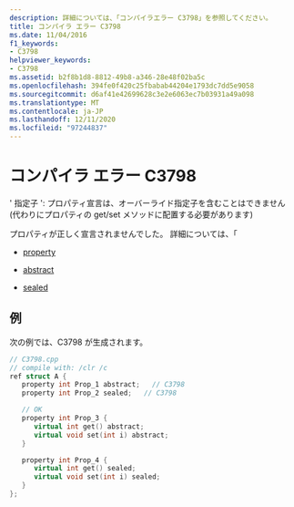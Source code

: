 ```yaml
---
description: 詳細については、「コンパイラエラー C3798」を参照してください。
title: コンパイラ エラー C3798
ms.date: 11/04/2016
f1_keywords:
- C3798
helpviewer_keywords:
- C3798
ms.assetid: b2f8b1d8-8812-49b8-a346-28e48f02ba5c
ms.openlocfilehash: 394fe0f420c25fbabab44204e1793dc7dd5e9058
ms.sourcegitcommit: d6af41e42699628c3e2e6063ec7b03931a49a098
ms.translationtype: MT
ms.contentlocale: ja-JP
ms.lasthandoff: 12/11/2020
ms.locfileid: "97244837"
---
```

# <a name="compiler-error-c3798"></a>コンパイラ エラー C3798

' 指定子 ': プロパティ宣言は、オーバーライド指定子を含むことはできません (代わりにプロパティの get/set メソッドに配置する必要があります)

プロパティが正しく宣言されませんでした。 詳細については、「

- [property](../../extensions/property-cpp-component-extensions.md)

- [abstract](../../extensions/abstract-cpp-component-extensions.md)

- [sealed](../../extensions/sealed-cpp-component-extensions.md)

## <a name="example"></a>例

次の例では、C3798 が生成されます。

```cpp
// C3798.cpp
// compile with: /clr /c
ref struct A {
   property int Prop_1 abstract;   // C3798
   property int Prop_2 sealed;   // C3798

   // OK
   property int Prop_3 {
      virtual int get() abstract;
      virtual void set(int i) abstract;
   }

   property int Prop_4 {
      virtual int get() sealed;
      virtual void set(int i) sealed;
   }
};
```
